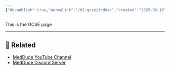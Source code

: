 ```yaml
---
{"dg-publish":true,"permalink":"/02-gcse/index/","created":"2025-06-16T05:52:56.164+03:00","updated":"2025-06-16T10:17:30.179+03:00"}
---
```


This is the GCSE page


---

## 🔗 Related

- [MedDude YouTube Channel](https://www.youtube.com/@MedDudee)
- [MedDude Discord Server](https://discord.com/invite/gQw6Smx8nX)
